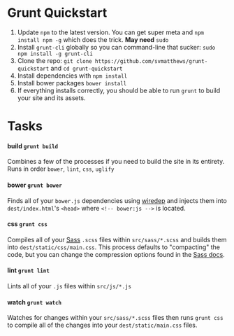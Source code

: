 # Grunt Quickstart

1. Update `npm` to the latest version. You can get super meta and `npm install npm -g` which does the trick. **May need** `sudo`
1. Install `grunt-cli` globally so you can command-line that sucker: `sudo npm install -g grunt-cli`
1. Clone the repo: `git clone https://github.com/svmatthews/grunt-quickstart` and `cd grunt-quickstart`
1. Install dependencies with `npm install`
1. Install bower packages `bower install`
1. If everything installs correctly, you should be able to run `grunt` to build your site and its assets.

# Tasks

#### build `grunt build`

Combines a few of the processes if you need to build the site in its entirety. Runs in order `bower`, `lint`, `css`, `uglify`

#### bower `grunt bower`

Finds all of your `bower.js` dependencies using [wiredep](http://stephenplusplus.github.io/grunt-wiredep/) and injects them into `dest/index.html`'s `<head>` where `<!-- bower:js -->` is located.

#### css `grunt css`

Compiles all of your [Sass](http://sass-lang.com/) `.scss` files within `src/sass/*.scss` and builds them into `dest/static/css/main.css`. This process defaults to "compacting" the code, but you can change the compression options found in the [Sass docs](http://sass-lang.com/documentation/file.SASS_REFERENCE.html#output_style).

#### lint `grunt lint`

Lints all of your `.js` files within `src/js/*.js`

#### watch `grunt watch`

Watches for changes within your `src/sass/*.scss` files then runs `grunt css` to compile all of the changes into your `dest/static/main.css` files.